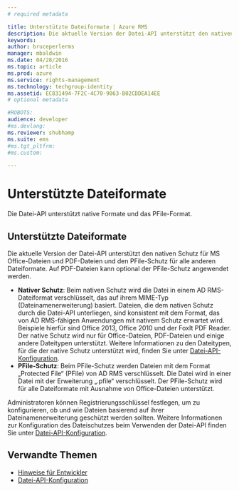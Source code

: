 ```yaml
---
# required metadata

title: Unterstützte Dateiformate | Azure RMS
description: Die aktuelle Version der Datei-API unterstützt den nativen Schutz für MS Office-Dateien und PDFs und den PFile-Schutz für alle anderen Dateiformate.
keywords:
author: bruceperlerms
manager: mbaldwin
ms.date: 04/28/2016
ms.topic: article
ms.prod: azure
ms.service: rights-management
ms.technology: techgroup-identity
ms.assetid: EC831494-7F2C-4C70-9063-B02CDDEA14EE
# optional metadata

#ROBOTS:
audience: developer
#ms.devlang:
ms.reviewer: shubhamp
ms.suite: ems
#ms.tgt_pltfrm:
#ms.custom:

---
```


# Unterstützte Dateiformate

Die Datei-API unterstützt native Formate und das PFile-Format.

## Unterstützte Dateiformate

Die aktuelle Version der Datei-API unterstützt den nativen Schutz für MS Office-Dateien und PDF-Dateien und den PFile-Schutz für alle anderen Dateiformate. Auf PDF-Dateien kann optional der PFile-Schutz angewendet werden.

-   **Nativer Schutz**: Beim nativen Schutz wird die Datei in einem AD RMS-Dateiformat verschlüsselt, das auf ihrem MIME-Typ (Dateinamenerweiterung) basiert. Dateien, die dem nativen Schutz durch die Datei-API unterliegen, sind konsistent mit dem Format, das von AD RMS-fähigen Anwendungen mit nativem Schutz erwartet wird. Beispiele hierfür sind Office 2013, Office 2010 und der FoxIt PDF Reader. Der native Schutz wird nur für Office-Dateien, PDF-Dateien und einige andere Dateitypen unterstützt. Weitere Informationen zu den Dateitypen, für die der native Schutz unterstützt wird, finden Sie unter [Datei-API-Konfiguration](file-api-configuration.md).
-   **PFile-Schutz**: Beim PFile-Schutz werden Dateien mit dem Format „Protected File“ (PFile) von AD RMS verschlüsselt. Die Datei wird in einer Datei mit der Erweiterung „.pfile“ verschlüsselt. Der PFile-Schutz wird für alle Dateiformate mit Ausnahme von Office-Dateien unterstützt.

Administratoren können Registrierungsschlüssel festlegen, um zu konfigurieren, ob und wie Dateien basierend auf ihrer Dateinamenerweiterung geschützt werden sollten. Weitere Informationen zur Konfiguration des Dateischutzes beim Verwenden der Datei-API finden Sie unter [Datei-API-Konfiguration](file-api-configuration.md).

## Verwandte Themen

* [Hinweise für Entwickler](developer-notes.md)
* [Datei-API-Konfiguration](file-api-configuration.md)
 

 


<!--HONumber=Jun16_HO2-->


